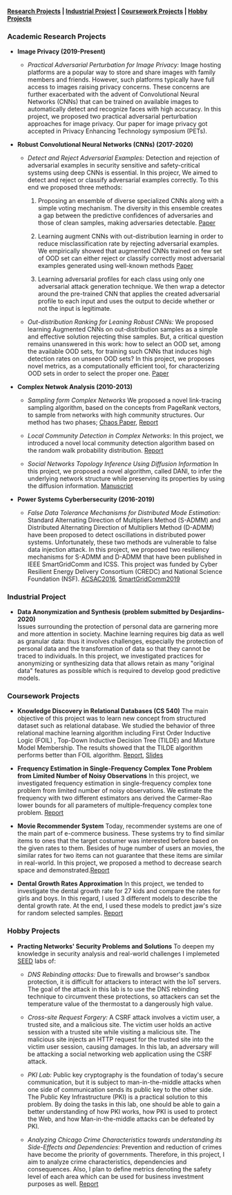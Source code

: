 
#### [Research Projects](#academic-research-projects) | [Industrial Project](#industrial-project) | [Coursework Projects](#coursework-projects) | [Hobby Projects](#hobby-projects)

### Academic Research Projects

* **Image Privacy (2019-Present)** 
   - *Practical Adversarial Perturbation for Image Privacy:* Image hosting platforms are a popular way to store and share images with family members and friends. 
However, such platforms typically have full access to images raising privacy concerns.
These concerns are further exacerbated with the advent of Convolutional Neural Networks (CNNs) that can be trained on available images to automatically detect and recognize faces with high accuracy.
In this project, we  proposed two practical adversarial perturbation approaches for image privacy. Our paper for image privacy got accepted in Privacy Enhancing Technology symposium (PETs).

* **Robust Convolutional Neural Networks (CNNs) (2017-2020)**
   
   - *Detect and Reject Adversarial Examples:* Detection and rejection of adversarial examples in security sensitive and safety-critical systems using deep CNNs is essential. In this projecr, We aimed to detect and reject or classify adversarial examples correctly. To this end we proposed three methods:
   
  
      1.  Proposing an ensemble of diverse specialized CNNs along with a simple voting mechanism. The diversity in this ensemble creates a gap between the predictive confidences of adversaries and those of clean samples, making adversaries detectable. [Paper](https://arxiv.org/pdf/2005.08321)
      
      2. Learning augment CNNs with out-distribution learning in order to reduce misclassification rate by rejecting adversarial examples. We empirically showed that augmented CNNs trained on few set of OOD set can either reject or classify correctly most adversarial examples generated using well-known methods [Paper](https://arxiv.org/pdf/1804.08794)
      
      3.  Learning adversarial profiles for each class using only one adversarial attack generation technique. We then wrap a detector around the pre-trained CNN that applies the created adversarial profile to each input and uses the output to decide whether or not the input is legitimate.
     
   
   - *Out-distribution Ranking for Leaning Robust CNNs:*  We proposed  learning Augmented CNNs on out-distribution samples as a simple and effective solution rejecting thise samples. But, a critical question remains unanswered in this work: how to select an OOD set, among the available OOD sets, for training such CNNs that induces high detection rates on unseen OOD sets? In this project, we proposes novel metrics, as a computationally efficient tool, for characterizing OOD sets in order to select the proper one. [Paper](https://arxiv.org/pdf/1910.08650)


* **Complex Netwok Analysis (2010-2013)**

  - *Sampling form Complex Networks*  We proposed a novel link-tracing sampling algorithm, based on the concepts from PageRank vectors, to sample from networks with high community structures. Our method has two phases;  [Chaos Paper](http://coinlab.ut.ac.ir/documents/17321997/30927624/Sampling%20from%20Complex%20Networks%20with%20High%20Community%20Structures.pdf), [Report](./projects/ArezooRajabi.LCD-RW.pdf)
  
  - *Local Community Detection  in Complex Networks*: In this project, we introduced a novel local community detection algorithm based on the random walk probability distribution. [Report](./projects/ArezooRajabi.LCD-RW.pdf)
  
  - *Social Networks Topology Inference Using Diffusion Information*  In this project, we proposed a novel algorithm, called DANI, to infer the underlying network structure while preserving its properties by using the diffusion information.  [Manuscript](https://arxiv.org/pdf/1706.00941)

* **Power Systems Cyberbersecurity (2016-2019)** 

   - *False Data Tolerance Mechanisms for Distributed Mode Estimation:* Standard Alternating Direction of Multipliers Method (S-ADMM) and Distributed Alternating Direction of Multipliers Method (D-ADMM)  have been proposed to detect  oscillations in distributed power systems. Unfortunately, these two methods are vulnerable to false data injection attack. In this project, we proposed  two resiliency mechanisms for S-ADMM and D-ADMM that have been published in IEEE SmartGridComm and ICSS. This project was funded by Cyber Resilient Energy Delivery Consortium (CREDC) and National Science Foundation (NSF). [ACSAC2016](https://www.acsac.org/2016/program/files/03-Resilient%20Algorithm%20for%20Power%20System%20Mode%20Estimation%20using%20Synchrophasors-A-Rajabi.pdf), [SmartGridComm2019](https://ieeexplore.ieee.org/abstract/document/8909709)


### Industrial Project

* **Data Anonymization and Synthesis (problem submitted by Desjardins- 2020)** \
Issues surrounding the protection of personal data are garnering more and more attention in society. Machine learning requires big data as well as granular data: thus it involves challenges, especially the protection of personal data and the transformation of data so that they cannot be traced to individuals. In this project, we investigated  practices for anonymizing or synthesizing data that allows retain as many "original data" features as possible  which is required to develop good predictive models. 




### Coursework Projects

* **Knowledge Discovery in Relational Databases (CS 540)** The main objective of this project was to learn new concept from structured dataset such as relational database. We studied the behavior of three relational machine learning algorithm including First Order Inductive Logic (FOIL) , Top-Down Inductive Decision Tree (TILDE) and Mixture Model Membership. The results showed that the TILDE algorithm performs better than FOIL algorithm. [Report](./projects/ProjectProposalCS540.pdf), [Slides](./projects/CS540Presentation.pdf)

* **Frequency Estimation in Single-Frequency Complex Tone Problem from Limited Number of Noisy Observations** In this project, we investigated frequency estimation in single-frequency complex tone problem from limited number of noisy observations. We estimate the frequency with two different estimators ans  derived the Carmer-Rao lower bounds for all parameters of multiple-frequency complex tone problem. [Report](./projects/Frequency_Estimation.pdf)

* **Movie Recommender System** Today, recommender systems are one of the main part of e-commerce business. These systems try to find similar items to ones that the target costumer was interested before based on the given rates to them. Besides of huge number of users an movies, the similar rates for two items can not guarantee that these items are similar in real-world. In this project, we proposed a method to decrease search space and demonstrated.[Report](projects/RecommenderSystem.pdf)

* **Dental Growth Rates Approximation** In this project, we tended to investigate the dental growth rate for 27 kids and compare the rates for girls and boys. In this regard, I used 3 different models to describe the dental growth rate. At the end, I used these models to predict jaw's size for random selected samples. [Report](projects/DentalGrowth.pdf)



### Hobby Projects

* **Practing Networks' Security Problems and Solutions** To deepen my knowledge in security analysis and real-world challenges I implemeted [SEED](https://seedsecuritylabs.org/Labs_16.04/Networking/) labs of:
   - *DNS Rebinding attacks:* Due to firewalls and browser's sandbox protection, it is difficult for attackers to interact with the IoT servers. The goal of the attack in this lab is to use the DNS rebinding technique to circumvent these protections, so attackers can set the temperature value of the thermostat to a dangerously high value. 
   
   - *Cross-site Request Forgery:*  A CSRF attack involves a victim user, a trusted site, and a malicious site. The victim user holds an active session with a trusted site while visiting a malicious site. The malicious site injects an HTTP request for the trusted site into the victim user session, causing damages.
In this lab, an adversary will be attacking a social networking web application using the CSRF attack.

   - *PKI Lab:* Public key cryptography is the foundation of today's secure communication, but it is subject to man-in-the-middle attacks when one side of communication sends its public key to the other side. The Public Key Infrastructure (PKI) is a practical solution to this problem. By doing the tasks in this lab, one should be able to gain a better understanding of how PKI works, how PKI is used to protect the Web, and how Man-in-the-middle attacks can be defeated by PKI. 


  - *Analyzing Chicago Crime Characteristics towards understanding its Side-Effects and Dependencies*: Prevention and reduction of crimes have become the priority of governments. Therefore, in this project, I aim to analyze crime characteristics, dependencies and consequences. Also, I plan to define metrics denoting the safety level of each area which can be used for business investment purposes as well. [Report](./projects/crimeproject.pdf)
